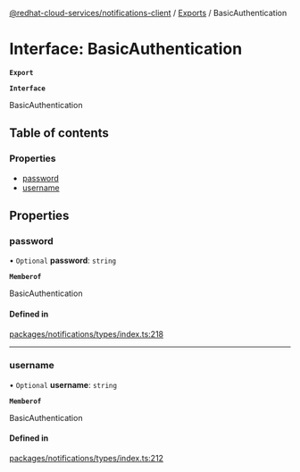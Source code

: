 [@redhat-cloud-services/notifications-client](../README.md) / [Exports](../modules.md) / BasicAuthentication

# Interface: BasicAuthentication

**`Export`**

**`Interface`**

BasicAuthentication

## Table of contents

### Properties

- [password](BasicAuthentication.md#password)
- [username](BasicAuthentication.md#username)

## Properties

### password

• `Optional` **password**: `string`

**`Memberof`**

BasicAuthentication

#### Defined in

[packages/notifications/types/index.ts:218](https://github.com/RedHatInsights/javascript-clients/blob/master/packages/notifications/types/index.ts#L218)

___

### username

• `Optional` **username**: `string`

**`Memberof`**

BasicAuthentication

#### Defined in

[packages/notifications/types/index.ts:212](https://github.com/RedHatInsights/javascript-clients/blob/master/packages/notifications/types/index.ts#L212)
